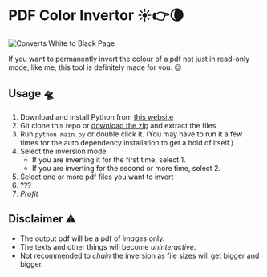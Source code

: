 # PDF Color Invertor ☀👉🌘

![Converts White to Black Page](https://scontent.fphs4-1.fna.fbcdn.net/v/t1.15752-9/193509162_1133804974092727_2240965392703600911_n.png?_nc_cat=100&ccb=1-3&_nc_sid=ae9488&_nc_eui2=AeHOs3x5zlXEw8NZH7lHe2VLqBwVQf8ZpnWoHBVB_xmmde5G8m_zpBxRQHtzvd5M5L7KC9z4IO0IZxE-OHvjJtiW&_nc_ohc=OUTVDWk-9cYAX_512Gw&_nc_ht=scontent.fphs4-1.fna&oh=45f4da27d38c93c7bca4808eaac641a2&oe=60E751FD)

If you want to permanently invert the colour of a pdf not just in read-only mode, like me, this tool is definitely made for you. 😉

## Usage 🛸

1. Download and install Python from [this website](https://www.python.org/downloads/)
2. Git clone this repo or [download the zip](https://github.com/arskiir/pdf-color-inverter/archive/refs/heads/main.zip) and extract the files
3. Run `python main.py` or double click it. (You may have to run it a few times for the auto dependency installation to get a hold of itself.)
4. Select the inversion mode
   - If you are inverting it for the first time, select 1.
   - If you are inverting for the second or more time, select 2.
5. Select one or more pdf files you want to invert
6. ???
7. _Profit_

## Disclaimer ⚠️

- The output pdf will be a pdf of _images_ only.
- The texts and other things will become _uninteractive_.
- Not recommended to _chain_ the inversion as file sizes will get bigger and bigger.
